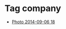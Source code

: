 <!--
title: Tag company
date: 2020-06-28T14:49:39.742Z
tags:
-->
# Tag company

 * [Photo 2014-09-06 18](96803637712.md)